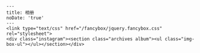     ---
    title: 相册
    noDate: 'true'
    ---
    <link type="text/css" href="/fancybox/jquery.fancybox.css" rel="stylesheet">
    <div class="instagram"><section class="archives album"><ul class="img-box-ul"></ul></section></div>